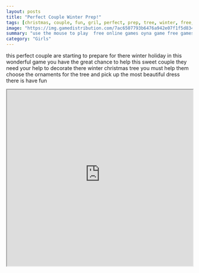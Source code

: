 ```yaml
---
layout: posts
title: "Perfect Couple Winter Prep!"
tags: [christmas, couple, fun, gril, perfect, prep, tree, winter, free, online, games, oyna, game, free, games, play, play, games]
image: "https://img.gamedistribution.com/7ac6507793b6476a942e07f1f5d834f4.jpg"
summary: "use the mouse to play  free online games oyna game free games play play games"
category: "Girls"
---
```


this perfect couple are starting to prepare for there winter holiday in this wonderful game you have the great chance to help this sweet couple they need your help to decorate there winter christmas tree you must help them choose the ornaments for the tree and pick up the most beautiful dress there is have fun

<iframe width="100%" height="480px;" src="https://html5.gamedistribution.com/7ac6507793b6476a942e07f1f5d834f4/"></iframe>